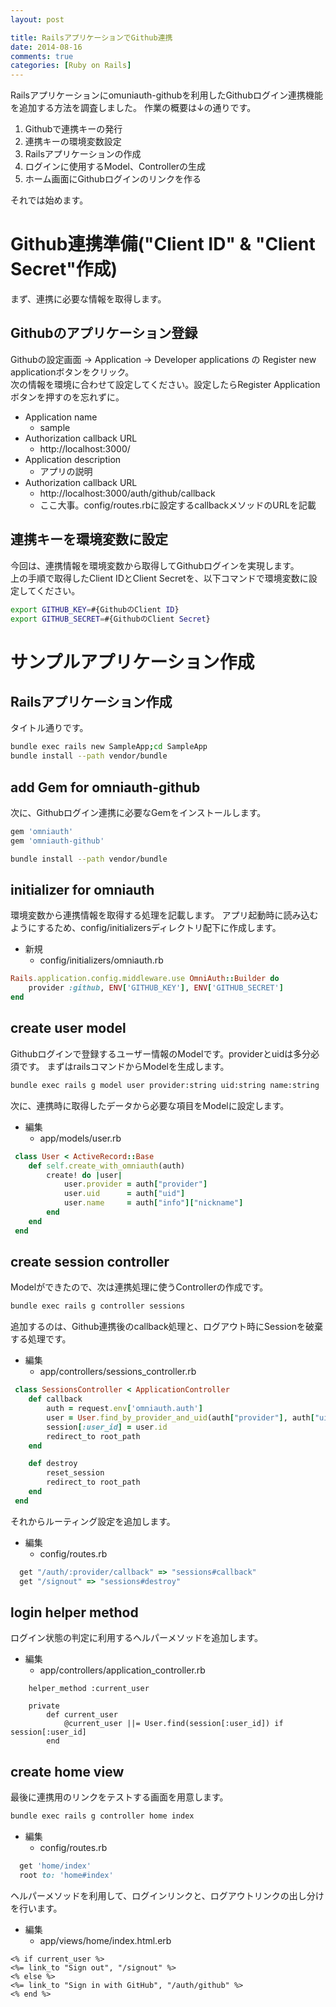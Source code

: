 ```yaml
---
layout: post

title: RailsアプリケーションでGithub連携
date: 2014-08-16
comments: true
categories: [Ruby on Rails]
---
```


Railsアプリケーションにomuniauth-githubを利用したGithubログイン連携機能を追加する方法を調査しました。
作業の概要は↓の通りです。

1. Githubで連携キーの発行
1. 連携キーの環境変数設定
1. Railsアプリケーションの作成
1. ログインに使用するModel、Controllerの生成
1. ホーム画面にGithubログインのリンクを作る

それでは始めます。

# Github連携準備("Client ID" & "Client Secret"作成)

まず、連携に必要な情報を取得します。

## Githubのアプリケーション登録

Githubの設定画面 -> Application -> Developer applications の Register new applicationボタンをクリック。  
次の情報を環境に合わせて設定してください。設定したらRegister Applicationボタンを押すのを忘れずに。

* Application name
	* sample
* Authorization callback URL
	* http://localhost:3000/
* Application description
	* アプリの説明
* Authorization callback URL
	* http://localhost:3000/auth/github/callback
	* ここ大事。config/routes.rbに設定するcallbackメソッドのURLを記載

## 連携キーを環境変数に設定

今回は、連携情報を環境変数から取得してGithubログインを実現します。  
上の手順で取得したClient IDとClient Secretを、以下コマンドで環境変数に設定してください。

```sh
export GITHUB_KEY=#{GithubのClient ID}
export GITHUB_SECRET=#{GithubのClient Secret}
```

# サンプルアプリケーション作成

## Railsアプリケーション作成

タイトル通りです。

```sh
bundle exec rails new SampleApp;cd SampleApp
bundle install --path vendor/bundle
```

## add Gem for omniauth-github

次に、Githubログイン連携に必要なGemをインストールします。

```ruby
gem 'omniauth'
gem 'omniauth-github'
```

```sh
bundle install --path vendor/bundle
```

## initializer for omniauth 

環境変数から連携情報を取得する処理を記載します。
アプリ起動時に読み込むようにするため、config/initializersディレクトリ配下に作成します。

* 新規
	* config/initializers/omniauth.rb

```ruby
Rails.application.config.middleware.use OmniAuth::Builder do
	provider :github, ENV['GITHUB_KEY'], ENV['GITHUB_SECRET']
end
```

## create user model

Githubログインで登録するユーザー情報のModelです。providerとuidは多分必須です。
まずはrailsコマンドからModelを生成します。

```sh
bundle exec rails g model user provider:string uid:string name:string
```

次に、連携時に取得したデータから必要な項目をModelに設定します。

* 編集
	* app/models/user.rb

```ruby
 class User < ActiveRecord::Base
	def self.create_with_omniauth(auth)
		create! do |user|
			user.provider = auth["provider"]
			user.uid      = auth["uid"]
			user.name     = auth["info"]["nickname"]
		end
	end
 end
```

## create session controller

Modelができたので、次は連携処理に使うControllerの作成です。

```sh
bundle exec rails g controller sessions
```

追加するのは、Github連携後のcallback処理と、ログアウト時にSessionを破棄する処理です。

* 編集
	* app/controllers/sessions_controller.rb

```ruby
 class SessionsController < ApplicationController
	def callback
		auth = request.env['omniauth.auth']
		user = User.find_by_provider_and_uid(auth["provider"], auth["uid"]) || User.create_with_omniauth(auth)
		session[:user_id] = user.id
		redirect_to root_path
	end

	def destroy
		reset_session
		redirect_to root_path
	end
 end
```

それからルーティング設定を追加します。

* 編集
	* config/routes.rb

```ruby
  get "/auth/:provider/callback" => "sessions#callback"
  get "/signout" => "sessions#destroy"
```

## login helper method

ログイン状態の判定に利用するヘルパーメソッドを追加します。

* 編集
	* app/controllers/application_controller.rb

```
	helper_method :current_user

	private
		def current_user
			@current_user ||= User.find(session[:user_id]) if session[:user_id]
		end
```

## create home view

最後に連携用のリンクをテストする画面を用意します。

```sh
bundle exec rails g controller home index
```

* 編集
	* config/routes.rb

```ruby
  get 'home/index'
  root to: 'home#index'
```

ヘルパーメソッドを利用して、ログインリンクと、ログアウトリンクの出し分けを行います。

* 編集
	* app/views/home/index.html.erb

```erb
<% if current_user %>
<%= link_to "Sign out", "/signout" %>
<% else %>
<%= link_to "Sign in with GitHub", "/auth/github" %>
<% end %>
```

